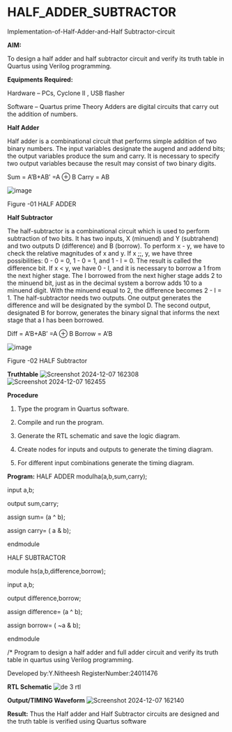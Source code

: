 # HALF_ADDER_SUBTRACTOR

Implementation-of-Half-Adder-and-Half Subtractor-circuit

**AIM:**

To design a half adder and half subtractor circuit and verify its truth table in Quartus using Verilog programming.

**Equipments Required:**

Hardware – PCs, Cyclone II , USB flasher 

Software – Quartus prime Theory Adders are digital circuits that carry out the addition of numbers.

**Half Adder**

Half adder is a combinational circuit that performs simple addition of two binary numbers. The input variables designate the augend and addend bits; the output variables produce the sum and carry. It is necessary to specify two output variables because the result may consist of two binary digits.

Sum = A’B+AB’ =A ⊕ B Carry = AB

![image](https://github.com/naavaneetha/HALF_ADDER_SUBTRACTOR/assets/154305477/bd4a0b2c-cdbc-4184-ab08-81578f121e1f)

Figure -01 HALF ADDER

**Half Subtractor**

The half-subtractor is a combinational circuit which is used to perform subtraction of two bits. It has two inputs, X (minuend) and Y (subtrahend) and two outputs D (difference) and B (borrow). To perform x - y, we have to check the relative magnitudes of x and y. If x ;;, y, we have three possibilities: 0 - 0 = 0, 1 - 0 = 1, and 1 - I = 0. The result is called the difference bit. If x < y, we have 0 - I, and it is necessary to borrow a 1 from the next higher stage. The I borrowed from the next higher stage adds 2 to the minuend bit, just as in the decimal system a borrow adds 10 to a minuend digit. With the minuend equal to 2, the difference becomes 2 - I = 1. The half-subtractor needs two outputs. One output generates the difference and will be designated by the symbol D. The second output, designated B for borrow, generates the binary signal that informs the next stage that a I has been borrowed. 

Diff = A’B+AB’ =A ⊕ B
Borrow = A’B

 ![image](https://github.com/naavaneetha/HALF_ADDER_SUBTRACTOR/assets/154305477/d76b099c-513f-4e7c-843a-e2fd028a531a)

Figure -02 HALF Subtractor

**Truthtable**
![Screenshot 2024-12-07 162308](https://github.com/user-attachments/assets/67170fba-3d5f-40de-9928-dc76f72d0315)
![Screenshot 2024-12-07 162455](https://github.com/user-attachments/assets/0eb3b8be-e6c3-4eda-979a-fac994dccfa4)



**Procedure**


1.	Type the program in Quartus software.

2.	Compile and run the program.

3.	Generate the RTL schematic and save the logic diagram.

4.	Create nodes for inputs and outputs to generate the timing diagram.

5.	For different input combinations generate the timing diagram.


**Program:**
HALF ADDER
modulha(a,b,sum,carry);

input a,b;

output sum,carry;

assign sum= (a ^ b);

assign carry= ( a & b);

endmodule

HALF SUBTRACTOR

module hs(a,b,difference,borrow);

input a,b;

output difference,borrow;

assign difference= (a ^ b);

assign borrow= ( ~a & b);

endmodule

/* Program to design a half adder and full adder circuit and verify its truth table in quartus using Verilog programming.

Developed by:Y.Nitheesh
RegisterNumber:24011476

**RTL Schematic**
![de 3 rtl ](https://github.com/user-attachments/assets/b0a422cc-135a-4e9f-815f-813ec07ea6f0)

**Output/TIMING Waveform**
![Screenshot 2024-12-07 162140](https://github.com/user-attachments/assets/a9e453e5-b316-480f-bbab-8784ce08ac90)

**Result:**
Thus the Half adder and Half Subtractor circuits are designed and the truth table
 is verified using Quartus software
